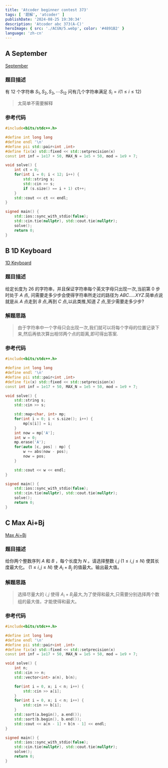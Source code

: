 ```yaml
---
title: 'Atcoder beginner contest 373'
tags: [ '题解', 'atcoder' ]
publishDate: '2024-08-25 19:30:34'
description: 'Atcoder abc 373(A-C)'
heroImage: { src: './ACGN/5.webp', color: '#4891B2' }
language: 'zh-cn'
---
```

## A September
 [September](https://atcoder.jp/contests/abc373/tasks/abc373_a)
### 题目描述

有 $12$ 个字符串 $S_1, S_2, S_3, \cdots S_{12}$
问有几个字符串满足 $S_{i} = i (1 \le i \le 12)$ 

> 太简单不需要解释
### 参考代码

```cpp
#include<bits/stdc++.h>

#define int long long
#define endl '\n'
#define pii std::pair<int ,int>
#define fix(x) std::fixed << std::setprecision(x)
const int inf = 1e17 + 50, MAX_N = 1e5 + 50, mod = 1e9 + 7;

void solve() {
	int ct = 0;
	for(int i = 0; i < 12; i++) {
		std::string s;
		std::cin >> s;
		if (s.size() == i + 1) ct++;
	}
	std::cout << ct << endl;
}

signed main() {
	std::ios::sync_with_stdio(false);
	std::cin.tie(nullptr), std::cout.tie(nullptr);
	solve();
	return 0;
}
```

## B 1D Keyboard
[1D Keyboard](https://atcoder.jp/contests/abc373/tasks/abc373_b)
### 题目描述
给定长度为 $26$ 的字符串，并且保证字符串每个英文字母只出现一次,当前第 $0$ 步时处于 $A$ 点, 问需要走多少步会使得字符串所走过的路径为 $ABC.....XYZ$.简单点说就是从 $A$ 点走到 $B$ 点,再到 $C$ 点,以此类推,知道 $Z$ 点,至少需要走多少步?

### 解题思路
> 由于字符串中一个字母只会出现一次,我们就可以将每个字母的位置记录下来,然后再依次算出相邻两个点的距离,即可得出答案.

### 参考代码

```cpp
#include<bits/stdc++.h>

#define int long long
#define endl '\n'
#define pii std::pair<int ,int>
#define fix(x) std::fixed << std::setprecision(x)
const int inf = 1e17 + 50, MAX_N = 1e5 + 50, mod = 1e9 + 7;

void solve() {
	std::string s;
	std::cin >> s;

	std::map<char, int> mp;
	for(int i = 0; i < s.size(); i++) {
		mp[s[i]] = i;
	}
	int now = mp['A'];
	int w = 0;
	mp.erase('A');
	for(auto [c, pos] : mp) {
		w += abs(now - pos);
		now = pos;
	}

	std::cout << w << endl;
}

signed main() {
	std::ios::sync_with_stdio(false);
	std::cin.tie(nullptr), std::cout.tie(nullptr);
	solve();
	return 0;
}
```

## C Max Ai+Bj
[Max Ai+Bj](https://atcoder.jp/contests/abc373/tasks/abc373_c)
### 题目描述

给你两个整数序列 $A$ 和 $B$ ，每个长度为 $N$ 。请选择整数 $i, j$ $(1 \leq i, j \leq N)$ 使其长度最大化。 $(1 \leq i, j \leq N)$ 使 $A _{i} + B_{j}$ 的值最大。输出最大值。

### 解题思路
> 选择尽量大的 $i,j$ 使得 $A_{i} + B_{j}$最大,为了使得和最大,只需要分别选择两个数组的最大值，才能使得和最大。

### 参考代码

```cpp
#include<bits/stdc++.h>

#define int long long
#define endl '\n'
#define pii std::pair<int ,int>
#define fix(x) std::fixed << std::setprecision(x)
const int inf = 1e17 + 50, MAX_N = 1e5 + 50, mod = 1e9 + 7;

void solve() {
	int n;
	std::cin >> n;
	std::vector<int> a(n), b(n);

	for(int i = 0, x; i < n; i++) {
		std::cin >> a[i];
	}
	for(int i = 0, x; i < n; i++) {
		std::cin >> b[i];
	}
	std::sort(a.begin(), a.end());
	std::sort(b.begin(), b.end());
	std::cout << a[n - 1] + b[n - 1] << endl;
}

signed main() {
	std::ios::sync_with_stdio(false);
	std::cin.tie(nullptr), std::cout.tie(nullptr);
	solve();
	return 0;
}
```
